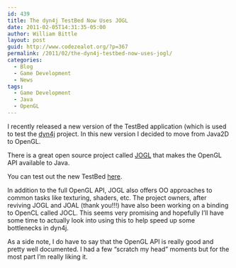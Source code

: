 ```yaml
---
id: 439
title: The dyn4j TestBed Now Uses JOGL
date: 2011-02-05T14:31:35-05:00
author: William Bittle
layout: post
guid: http://www.codezealot.org/?p=367
permalink: /2011/02/the-dyn4j-testbed-now-uses-jogl/
categories:
  - Blog
  - Game Development
  - News
tags:
  - Game Development
  - Java
  - OpenGL
---
```

I recently released a new version of the TestBed application (which is used to test the [dyn4j](http://www.dyn4j.org/) project. In this new version I decided to move from Java2D to OpenGL.

There is a great open source project called <a onclick="javascript:pageTracker._trackPageview('/outgoing/www.jogamp.org');"  href="http://www.jogamp.org">JOGL</a> that makes the OpenGL API available to Java.

You can test out the new TestBed [here](http://www.dyn4j.org/TestBed/latest/dyn4j-TestBed.jnlp).

In addition to the full OpenGL API, JOGL also offers OO approaches to common tasks like texturing, shaders, etc. The project owners, after reviving JOGL and JOAL (thank you!!!) have also been working on a binding to OpenCL called JOCL. This seems very promising and hopefully I&#8217;ll have some time to actually look into using this to help speed up some bottlenecks in dyn4j.

As a side note, I do have to say that the OpenGL API is really good and pretty well documented. I had a few &#8220;scratch my head&#8221; moments but for the most part I&#8217;m really liking it.